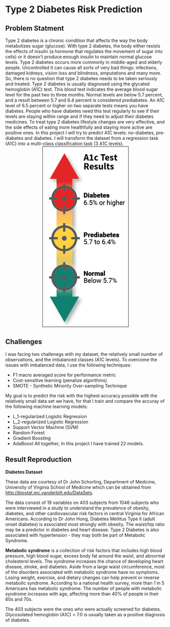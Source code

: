 # Type 2 Diabetes Risk Prediction
## Problem Statment
Type 2 diabetes is a chronic condition that affects the way the body metabolizes sugar (glucose). With type 2 diabetes, the body either resists the effects of insulin (a hormone that regulates the movement of sugar into cells) or it doesn't produce enough insulin to maintain normal glucose levels. Type 2 diabetes occurs more commonly in middle-aged and elderly people. Uncontrolled it can cause all sorts of very bad things: infections, damaged kidneys, vision loss and blindness, amputations and many more. So, there is no question that type 2 diabetes needs to be taken seriously and treated. Type 2 diabetes is usually diagnosed using the glycated hemoglobin (A1C) test. This blood test indicates the average blood sugar level for the past two to three months. Normal levels are below 5.7 percent, and a result between 5.7 and 6.4 percent is considered prediabetes. An A1C level of 6.5 percent or higher on two separate tests means you have diabetes.  People who have diabetes need this test regularly to see if their levels are staying within range and if they need to adjust their diabetes medicines. To treat type 2 diabetes lifestyle changes are very effective, and the side effects of eating more healthfully and staying more active are positive ones. In this project I will try to predict A1C levels: no-diabetes, pre-diabetes and diabetes. I will transform the dataset from a regression task (A1C) into a multi-class classification task (3 A1C levels).                                                                                                                                                        <span style="display:block;text-align:center">![png](A1c_normal_to_high_ranges.png)</span>

## Challenges

I was facing two challenegs with my dataset, the relatively small number of observations, and the imbalanced classes (A1C levels). To overcome the issues with imbalanced data, I use the following techniques:
-   F1 macro averaged score for performance metric
-   Cost-sensitive learning (penalize algorithms)
-   SMOTE - Synthetic Minority Over-sampling Technique

My goal is to predict the risk with the highest accuracy possible with the relatively small data set we have, for that I train and compare the accuray of the following machine learning models:
- L_1-regularized Logistic Regression
- L_2-regularized Logistic Regression
- Support Vector Machine (SVM)
- Random Forest
- Gradient Boosting
- AdaBoost
All together, In this project I have trained 22 models.

## Result Reproduction

**Diabetes Dataset**

These data are courtesy of Dr John Schorling, Department of Medicine, University of Virginia School of Medicine which can be obtained from http://biostat.mc.vanderbilt.edu/DataSets.

The data consist of 19 variables on 403 subjects from 1046 subjects who were interviewed in a study to understand the prevalence of obesity, diabetes, and other cardiovascular risk factors in central Virginia for African Americans. According to Dr John Hong, Diabetes Mellitus Type II (adult onset diabetes) is associated most strongly with obesity. The waist/hip ratio may be a predictor in diabetes and heart disease. Type 2 Diabetes is also associated with hypertension - they may both be part of Metabolic Syndrome.

**Metabolic syndrome** is a collection of risk factors that includes high blood pressure, high blood sugar, excess body fat around the waist, and abnormal cholesterol levels. The syndrome increases the chance of developing heart disease, stroke, and diabetes. Aside from a large waist circumference, most of the disorders associated with metabolic syndrome have no symptoms. Losing weight, exercise, and dietary changes can help prevent or reverse metabolic syndrome. According to a national health survey, more than 1 in 5 Americans has metabolic syndrome. The number of people with metabolic syndrome increases with age, affecting more than 40% of people in their 60s and 70s.

The 403 subjects were the ones who were actually screened for diabetes. Glycosolated hemoglobin (A1C) > 7.0 is usually taken as a positive diagnosis of diabetes. 
